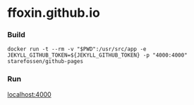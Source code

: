 ffoxin.github.io
================

### Build

    docker run -t --rm -v "$PWD":/usr/src/app -e JEKYLL_GITHUB_TOKEN=${JEKYLL_GITHUB_TOKEN} -p "4000:4000" starefossen/github-pages

### Run

[localhost:4000](http://localhost:4000)

